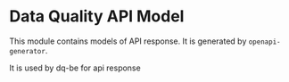 # Data Quality API Model

This module contains models of API response. It is generated by `openapi-generator`.


It is used by dq-be for api response